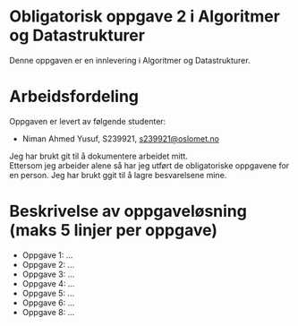 # Obligatorisk oppgave 2 i Algoritmer og Datastrukturer

Denne oppgaven er en innlevering i Algoritmer og Datastrukturer. 

# Arbeidsfordeling

Oppgaven er levert av følgende studenter:
* Niman Ahmed Yusuf, S239921, s239921@oslomet.no

Jeg har brukt git til å dokumentere arbeidet mitt.  
Ettersom jeg arbeider alene så har jeg utført de obligatoriske oppgavene for en person.
Jeg har brukt ggit til å lagre besvarelsene mine.

# Beskrivelse av oppgaveløsning (maks 5 linjer per oppgave)

* Oppgave 1: ...
* Oppgave 2: ...
* Oppgave 3: ...
* Oppgave 4: ...
* Oppgave 5: ...
* Oppgave 6: ...
* Oppgave 8: ...

